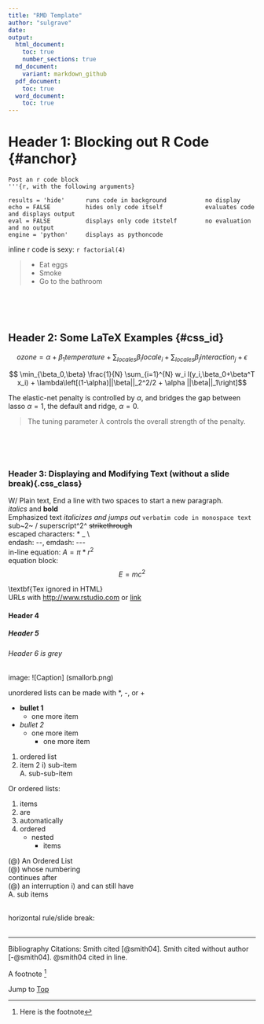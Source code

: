 ```yaml
---
title: "RMD Template"
author: "sulgrave"
date:
output:
  html_document:
    toc: true
    number_sections: true
  md_document:
    variant: markdown_github
  pdf_document:
    toc: true
  word_document: 
    toc: true
---
```


<!--output options: md_, word_ pdf_ or html_document
            beamer_, ioslides, or slidy_presentation-->

# Header 1: Blocking out R Code {#anchor}

```{r}
Post an r code block
'''{r, with the following arguments}

results = 'hide'      runs code in background           no display
echo = FALSE          hides only code itself            evaluates code and displays output 
eval = FALSE          displays only code itstelf        no evaluation and no output
engine = 'python'     displays as pythoncode
```


inline r code is sexy: `r factorial(4)` 

> - Eat eggs
> - Smoke
> - Go to the bathroom



<br><br><br>
      
## Header 2: Some LaTeX Examples {#css_id}
$$ ozone = \alpha + \beta_{1} temperature + \sum_{locales} \beta_{i} locale_{i} + \sum_{locales} \beta_{j} interaction_{j} + \epsilon$$

$$ \min_{\beta_0,\beta} \frac{1}{N} \sum_{i=1}^{N} w_i l(y_i,\beta_0+\beta^T x_i) + \lambda\left[(1-\alpha)||\beta||_2^2/2 + \alpha ||\beta||_1\right]$$


> 
The elastic-net penalty is controlled by $\alpha$, and bridges the gap between lasso $\alpha = 1$, the default and ridge, $\alpha = 0$. 
> The tuning parameter $\lambda$ controls the overall strength of the penalty.
  
  <br><br><br>
  
### Header 3: Displaying and Modifying Text (without a slide break){.css_class}
W/ Plain text, End a line with two spaces to start a new paragraph.  
*italics* and **bold**  
Emphasized text <em>italicizes and jumps out</em> 
`verbatim code in monospace text`  
sub~2~ / superscript^2^
~~strikethrough~~  
escaped characters: \* \_ \\  
endash: --, emdash: ---  
in-line equation: $A = \pi*r^{2}$  
equation block: $$E = mc^{2}$$  
<!--Text comment not printed to output-->
\textbf{Tex ignored in HTML}  
URLs with <http://www.rstudio.com> or [link](www.rstudio.com)  


#### Header 4
##### Header 5
###### Header 6 is grey


image:
![Caption] (smallorb.png)

unordered lists can be made with *, -, or +

- **bullet 1**
    - one more item
- *bullet 2* 
    - one more item
        - one more item

    
    


1. ordered list
2. item 2
      i) sub-item  
          A. sub-sub-item 


Or ordered lists:

1. items
1. are
1. automatically
1. ordered
    - nested
        * items
        
(@) An Ordered List  
(@) whose numbering  
continues after  
(@) an interruption 
    i) and can still have  
      A. sub items  
<br>
 
horizontal rule/slide break:  
<br>
***

Bibliography Citations:
Smith cited [@smith04].
Smith cited without author [-@smith04].
@smith04 cited in line.

A footnote [^1]  
[^1]: Here is the footnote
 
Jump to [Top](#anchor)

 
